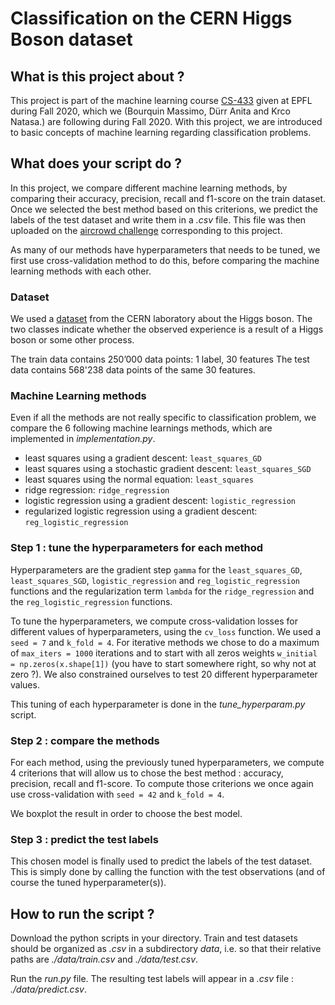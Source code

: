 # Classification on the CERN Higgs Boson dataset


## What is this project about ?
This project is part of the machine learning course [CS-433](https://www.epfl.ch/labs/mlo/machine-learning-cs-433/) given at EPFL during Fall 2020, which we (Bourquin Massimo, Dürr Anita and Krco Natasa.) are following during Fall 2020. With this project, we are introduced to basic concepts of machine learning regarding classification problems.


## What does your script do ?

In this project, we compare different machine learning methods, by comparing their accuracy, precision, recall and f1-score on the train dataset. Once we selected the best method based on this criterions, we predict the labels of the test dataset and write them in a *.csv* file. This file was then uploaded on the [aircrowd challenge](https://www.aicrowd.com/challenges/epfl-machine-learning-higgs) corresponding to this project.

As many of our methods have hyperparameters that needs to be tuned, we first use cross-validation method to do this, before comparing the machine learning methods with each other.


### Dataset
We used a [dataset](https://higgsml.lal.in2p3.fr/files/2014/04/documentation_v1.8.pdf) from the CERN laboratory about the Higgs boson. The two classes indicate whether the observed experience is a result of a Higgs boson or some other process.

The train data contains 250’000 data points: 1 label, 30 features
The test data contains 568'238 data points of the same 30 features.

### Machine Learning methods

Even if all the methods are not really specific to classification problem, we compare the 6 following machine learnings methods, which are implemented in *implementation.py*.

* least squares using a gradient descent: `least_squares_GD`
* least squares using a stochastic gradient descent: `least_squares_SGD`
* least squares using the normal equation: `least_squares`
* ridge regression: `ridge_regression`
* logistic regression using a gradient descent: `logistic_regression`
* regularized logistic regression using a gradient descent: `reg_logistic_regression`

### Step 1 : tune the hyperparameters for each method

Hyperparameters are the gradient step `gamma` for the `least_squares_GD`, `least_squares_SGD`, `logistic_regression` and `reg_logistic_regression` functions and the regularization term `lambda` for the `ridge_regression` and the `reg_logistic_regression` functions.

To tune the hyperparameters, we compute cross-validation losses for different values of hyperparameters, using the `cv_loss` function. We used a `seed = 7` and `k_fold = 4`. For iterative methods we chose to do a maximum of `max_iters = 1000` iterations and to start with all zeros weights `w_initial = np.zeros(x.shape[1])` (you have to start somewhere right, so why not at zero ?).
We also constrained ourselves to test 20 different hyperparameter values.

This tuning of each hyperparameter is done in the *tune_hyperparam.py* script.

### Step 2 : compare the methods

For each method, using the previously tuned hyperparameters, we compute 4 criterions that will allow us to chose the best method : accuracy, precision, recall and f1-score. To compute those criterions we once again use cross-validation with `seed = 42` and `k_fold = 4`.

We boxplot the result in order to choose the best model.

### Step 3 : predict the test labels

This chosen model is finally used to predict the labels of the test dataset. This is simply done by calling the function with the test observations (and of course the tuned hyperparameter(s)).

## How to run the script ?

Download the python scripts in your directory. Train and test datasets should be organized as *.csv* in a subdirectory *data*, i.e. so that their relative paths are *./data/train.csv* and *./data/test.csv*.

Run the *run.py* file. The resulting test labels will appear in a *.csv* file : *./data/predict.csv*.
